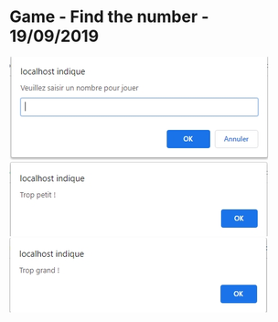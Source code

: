 # Game - Find the number - 19/09/2019

<img src = "screenshot1.jpg">

<img src = "screenshot2.jpg">

<img src = "screenshot3.jpg">
